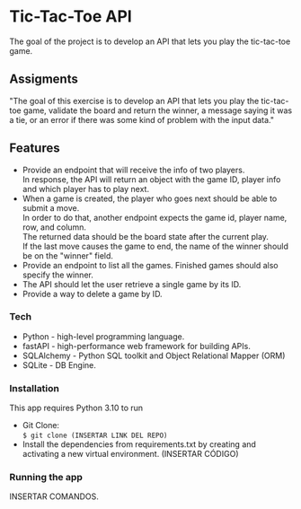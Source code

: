 # Tic-Tac-Toe API
The goal of the project is to develop an API that lets you play the tic-tac-toe game.

## Assigments
"The goal of this exercise is to develop an API that lets you play the tic-tac-toe game,
validate the board and return the winner, a message saying it was a tie, or an error if 
there was some kind of problem with the input data."

## Features
<ul>
<li>
  Provide an endpoint that will receive the info of two players. <br>
  In response, the API will return an object with the game ID, player info and which player has to play next.
  </li>
<li>
  When a game is created, the player who goes next should be able to submit a move.<br>
  In order to do that, another endpoint expects the game id, player name, row, and column. <br>
  The returned data should be the board state after the current play.<br>
  If the last move causes the game to end, the name of the winner should be on the "winner" field.
  </li>
<li>
  Provide an endpoint to list all the games. Finished games should also specify the winner.  
  </li>
<li>
  The API should let the user retrieve a single game by its ID.
  </li>
<li>
  Provide a way to delete a game by ID.
  </li>
</ul>

### Tech
<ul>
<li>Python - high-level programming language.</li>
<li>fastAPI - high-performance web framework for building APIs.</li>
<li>SQLAlchemy - Python SQL toolkit and Object Relational Mapper (ORM)</li>
<li>SQLite - DB Engine.</li>
</ul>

### Installation 
This app requires Python 3.10 to run
<ul>
<li>
Git Clone: <br>
<code>$ git clone (INSERTAR LINK DEL REPO)</code>
</li>
<li>
Install the dependencies from requirements.txt by creating and activating a
new virtual environment. (INSERTAR CÓDIGO)
</li> 
</ul>

### Running the app
INSERTAR COMANDOS. 
